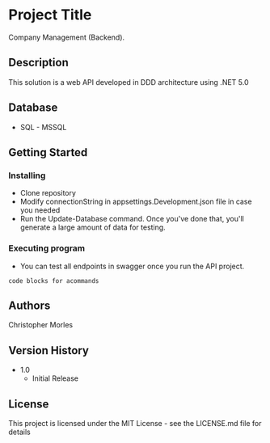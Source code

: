 # Project Title

Company Management (Backend).

## Description

This solution is a web API developed in DDD architecture using .NET 5.0

## Database

* SQL - MSSQL

## Getting Started

### Installing

* Clone repository
* Modify connectionString in appsettings.Development.json file in case you needed
* Run the Update-Database command. Once you've done that, you'll generate a large amount of data for testing.

### Executing program

* You can test all endpoints in swagger once you run the API project. 
```
code blocks for acommands
```

## Authors

Christopher Morles

## Version History

* 1.0
    * Initial Release

## License

This project is licensed under the MIT License - see the LICENSE.md file for details
